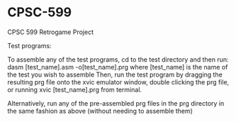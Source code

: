 # CPSC-599
CPSC 599 Retrogame Project

Test programs:

To assemble any of the test programs, cd to the test directory and then run:
dasm [test_name].asm -o[test_name].prg where [test_name] is the name of the test you wish to assemble
Then, run the test program by dragging the resulting prg file onto the xvic emulator window, double clicking the prg file, or running xvic [test_name].prg from terminal.

Alternatively, run any of the pre-assembled prg files in the prg directory in the same fashion as above (without needing to assemble them) 
